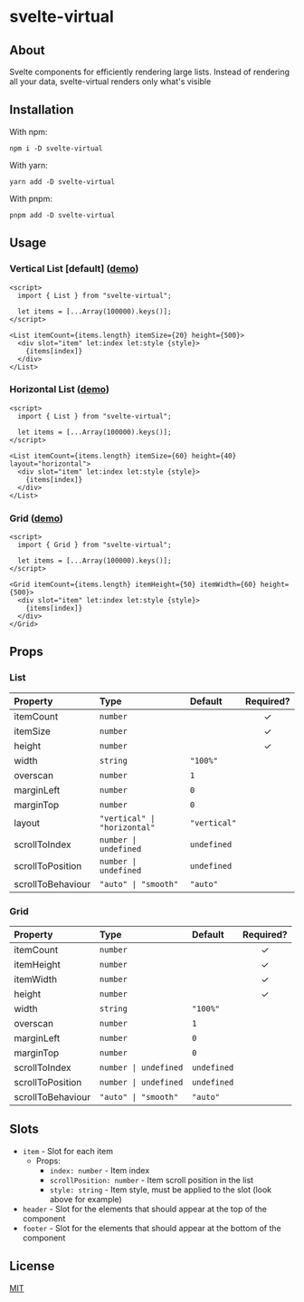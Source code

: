 # svelte-virtual

## About

Svelte components for efficiently rendering large lists. Instead of rendering all your data, svelte-virtual renders only what's visible

## Installation

With npm:

```
npm i -D svelte-virtual
```

With yarn:

```
yarn add -D svelte-virtual
```

With pnpm:

```
pnpm add -D svelte-virtual
```

## Usage

### Vertical List [default] ([demo](https://svelte.dev/repl/70b159e914024f869180c28b8e7eb92d?version=3.49.0))

```svelte
<script>
  import { List } from "svelte-virtual";

  let items = [...Array(100000).keys()];
</script>

<List itemCount={items.length} itemSize={20} height={500}>
  <div slot="item" let:index let:style {style}>
    {items[index]}
  </div>
</List>
```

### Horizontal List ([demo](https://svelte.dev/repl/160a5bf2e2a8484c8ffd03b219f5eb27?version=3.49.0))

```svelte
<script>
  import { List } from "svelte-virtual";

  let items = [...Array(100000).keys()];
</script>

<List itemCount={items.length} itemSize={60} height={40} layout="horizontal">
  <div slot="item" let:index let:style {style}>
    {items[index]}
  </div>
</List>
```

### Grid ([demo](https://svelte.dev/repl/8e2b877da06c4532ae50482236abbcac?version=3.49.0))

```svelte
<script>
  import { Grid } from "svelte-virtual";

  let items = [...Array(100000).keys()];
</script>

<Grid itemCount={items.length} itemHeight={50} itemWidth={60} height={500}>
  <div slot="item" let:index let:style {style}>
    {items[index]}
  </div>
</Grid>
```

## Props

### List

| Property          | Type                         | Default      | Required? |
| :---------------- | :--------------------------- | :----------- | :-------: |
| itemCount         | `number`                     |              |     ✓     |
| itemSize          | `number`                     |              |     ✓     |
| height            | `number`                     |              |     ✓     |
| width             | `string`                     | `"100%"`     |           |
| overscan          | `number`                     | `1`          |           |
| marginLeft        | `number`                     | `0`          |           |
| marginTop         | `number`                     | `0`          |           |
| layout            | `"vertical" \| "horizontal"` | `"vertical"` |           |
| scrollToIndex     | `number \| undefined`        | `undefined`  |           |
| scrollToPosition  | `number \| undefined`        | `undefined`  |           |
| scrollToBehaviour | `"auto" \| "smooth"`         | `"auto"`     |           |

### Grid

| Property          | Type                  | Default     | Required? |
| :---------------- | :-------------------- | :---------- | :-------: |
| itemCount         | `number`              |             |     ✓     |
| itemHeight        | `number`              |             |     ✓     |
| itemWidth         | `number`              |             |     ✓     |
| height            | `number`              |             |     ✓     |
| width             | `string`              | `"100%"`    |           |
| overscan          | `number`              | `1`         |           |
| marginLeft        | `number`              | `0`         |           |
| marginTop         | `number`              | `0`         |           |
| scrollToIndex     | `number \| undefined` | `undefined` |           |
| scrollToPosition  | `number \| undefined` | `undefined` |           |
| scrollToBehaviour | `"auto" \| "smooth"`  | `"auto"`    |           |

## Slots

-   `item` - Slot for each item
    -   Props:
        -   `index: number` - Item index
        -   `scrollPosition: number` - Item scroll position in the list
        -   `style: string` - Item style, must be applied to the slot (look above for example)
-   `header` - Slot for the elements that should appear at the top of the component
-   `footer` - Slot for the elements that should appear at the bottom of the component

## License

[MIT](./LICENSE)
